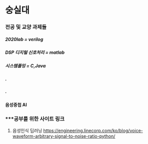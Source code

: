 # 숭실대
### 전공 및 교양 과제들
##### 2020lab = verilog
##### DSP 디지털 신호처리 = matlab
##### 시스템플밍 = C,Java
##### .
##### .
#### 음성중첩 AI

### ***공부를 위한 사이트 링크

1. 음성인식 딥러닝
https://engineering.linecorp.com/ko/blog/voice-waveform-arbitrary-signal-to-noise-ratio-python/
